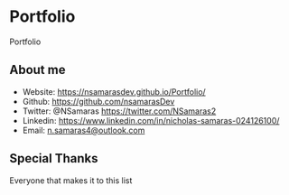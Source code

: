 # Portfolio
Portfolio
## About me
* Website: https://nsamarasdev.github.io/Portfolio/
* Github: https://github.com/nsamarasDev
* Twitter: @NSamaras https://twitter.com/NSamaras2
* Linkedin: https://www.linkedin.com/in/nicholas-samaras-024126100/
* Email: n.samaras4@outlook.com
## Special Thanks
Everyone that makes it to this list 
